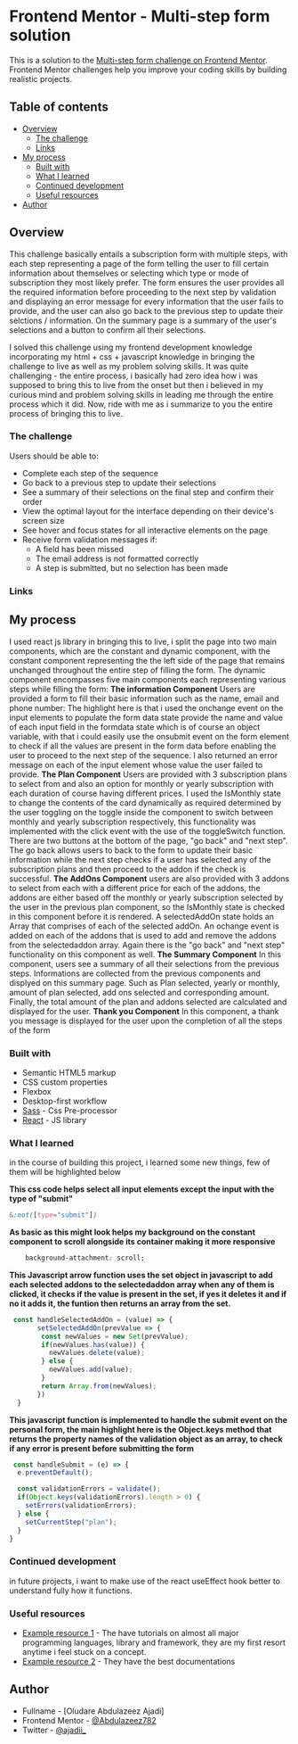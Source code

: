 # Frontend Mentor - Multi-step form solution

This is a solution to the [Multi-step form challenge on Frontend Mentor](https://www.frontendmentor.io/challenges/multistep-form-YVAnSdqQBJ). Frontend Mentor challenges help you improve your coding skills by building realistic projects. 

## Table of contents

- [Overview](#overview)
  - [The challenge](#the-challenge)
  - [Links](#links)
- [My process](#my-process)
  - [Built with](#built-with)
  - [What I learned](#what-i-learned)
  - [Continued development](#continued-development)
  - [Useful resources](#useful-resources)
- [Author](#author)


## Overview
This challenge basically entails a subscription form with multiple steps, with each step representing a page of the form telling the user to fill certain information about themselves or selecting which type or mode of subscription they most likely prefer. The form ensures the user provides all the required information before proceeding to the next step by validation and displaying an error message for every information that the user fails to provide, and the user can also go back to the previous step to update their selctions / information. On the summary page is a summary of the user's selections and a button to confirm all their selections.

I solved this challenge using my frontend development knowledge incorporating my html + css + javascript knowledge in bringing the challenge to live as well as my problem solving skills. It was quite challenging - the entire process, i basically had zero idea how i was supposed to bring this to live from the onset but then i believed in my curious mind and problem solving skills in leading me through the entire process which it did. Now, ride with me as i summarize to you the entire process of bringing this to live.

### The challenge

Users should be able to:

- Complete each step of the sequence
- Go back to a previous step to update their selections
- See a summary of their selections on the final step and confirm their order
- View the optimal layout for the interface depending on their device's screen size
- See hover and focus states for all interactive elements on the page
- Receive form validation messages if:
  - A field has been missed
  - The email address is not formatted correctly
  - A step is submitted, but no selection has been made


### Links



## My process
I used react js library in bringing this to live, i split the page into two main components, which are the constant and dynamic component, with the constant component representing the the left side of the page that remains unchanged throughout the entire step of filling the form. The dynamic component encompasses five main components each representing various steps while filling the form: 
**The information Component**
Users are provided a form to fill their basic information such as the name, email and phone number: The highlight here is that i used the onchange event on the input elements to populate the form data state provide the name and value of each input field in the formdata state which is of course an object variable, with that i could easily use the onsubmit event on the form element to check if all the values are present in the form data before enabling the user to proceed to the next step of the sequence. I also returned an error message on each of the input element whose value the user failed to provide. 
**The Plan Component**
Users are provided with 3 subscription plans to select from and also an option for monthly or yearly subscription with each duration of course having different prices. I used the IsMonthly state to change the contents of the card dynamically as required determined by the user toggling on the toggle inside the component to switch between monthly and yearly subscription respectively, this functionality was implemented with the click event with the use of the toggleSwitch function. There are two buttons at the bottom of the page, "go back" and "next step". The go back allows users to back to the form to update their basic information while the next step checks if a user has selected any of the subscription plans and then proceed to the addon if the check is successful.
**The AddOns Component** 
users are also provided with 3 addons to select from each with a different price for each of the addons, the addons are either based off the monthly  or yearly subscription selected by the user in the previous plan component, so the IsMonthly state is checked in this component before it is rendered. A selectedAddOn state holds an Array that comprises of each of the selected addOn. An ochange event is added on each of the addons that is used to add and remove the addons from the selectedaddon array. Again there is the "go back" and "next step" functionality on this component as well.
**The Summary Component**
In this component, users see a summary of all their selections from the previous steps. Informations are collected from the previous components and displyed on this summary page. Such as Plan selected, yearly or monthly, amount of plan selected, add ons selected and corresponding amount. Finally, the total amount of the plan and addons selected are calculated and displayed for the user. 
**Thank you Component**
In this component, a thank you message is displayed for the user upon the completion of all the steps of the form



### Built with

- Semantic HTML5 markup
- CSS custom properties
- Flexbox
- Desktop-first workflow
- [Sass](https://sass-lang.com/) - Css Pre-processor
- [React](https://reactjs.org/) - JS library


### What I learned
in the course of building this project, i learned some new things, few of them will be highlighted below

**This css code helps select all input elements except the input with the type of "submit"**
```css
&:not([type="submit"])
```
**As basic as this might look helps my background on the constant component to scroll alongside its container making it more responsive**
```css
    background-attachment: scroll;    
```


**This Javascript arrow function uses the set object in javascript to add each selected addons to the selectedaddon array when any of them is clicked, it checks if the value is present in the set, if yes it deletes it and if no it adds it, the funtion then returns an array from the set.** 
```Javascript
 const handleSelectedAddOn = (value) => {    
       setSelectedAddOn(prevValue => {
        const newValues = new Set(prevValue);
        if(newValues.has(value)) {
          newValues.delete(value);
        } else {
          newValues.add(value);
        }
        return Array.from(newValues);
       })     
  }
  ```


**This javascript function is implemented to handle the submit event on the personal form, the main highlight here is the Object.keys method that returns the property names of the validation object as an array, to check if any error is present before submitting the form**
  ```javascript
   const handleSubmit = (e) => {
    e.preventDefault();

    const validationErrors = validate();
    if(Object.keys(validationErrors).length > 0) {
      setErrors(validationErrors);
    } else {
      setCurrentStep("plan");
    }
  }
  ```


### Continued development
in future projects, i want to make use of the react useEffect hook better to understand fully how it functions. 


### Useful resources

- [Example resource 1](https://www.w3schools.com/) - The have tutorials on almost all major programming languages, library and framework, they are my first resort anytime i feel stuck on a concept.
- [Example resource 2](https://developer.mozilla.org/en-US/) - They have the best documentations


## Author

- Fullname - [Oludare Abdulazeez Ajadi]
- Frontend Mentor - [@Abdulazeez782](https://www.frontendmentor.io/profile/Abdulazeez782)
- Twitter - [@ajadii_](https://x.com/ajadii_)


